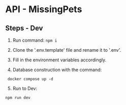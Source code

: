 # API - MissingPets

## Steps - Dev
1. Run command:
``` npm i ```

2. Clone the '.env.template' file and rename it to '.env'.
3. Fill in the environment variables accordingly.
4. Database construction with the command: 
``` 
 docker compose up -d
```

5. Run to Dev:
```  
npm run dev
```
